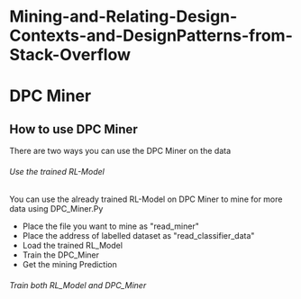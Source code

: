 # Mining-and-Relating-Design-Contexts-and-DesignPatterns-from-Stack-Overflow

# DPC Miner

## How to use DPC Miner

There are two ways you can use the DPC Miner on the data

###### Use the trained RL-Model

You can use the already trained RL-Model on DPC Miner to mine for more data using DPC_Miner.Py

- Place the file you want to mine as "read_miner"
- Place the address of labelled dataset as "read_classifier_data"
- Load the trained RL_Model
- Train the DPC_Miner
- Get the mining Prediction

###### Train both RL_Model and DPC_Miner


